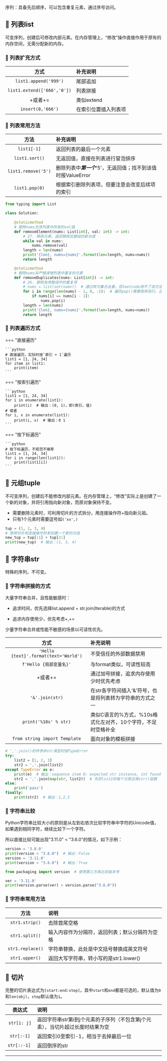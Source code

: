 序列：具备先后顺序，可以包含重复元素，通过序号访问。

## 📌 列表list

可变序列，创建后可修改内部元素。在内存管理上，“修改”操作直接作用于原有的内存空间，无需分配新的内存。

### 🚁 列表扩充方式

|             方式              | 补充说明       |
|:---------------------------:|:-----------|
|    `list1.append('999')`    | 尾部追加       |
| `list1.extend(['666','0'])` | 列表拼接       |
|            +或者+=            | 类似extend   |
|      `insert(0,'666')`      | 在索引位置插入列表项 |

### 🚁 列表常用方法

|           方法            | 补充说明                                     |
|:-----------------------:|:-----------------------------------------|
|       `list1[-1]`       | 返回列表的最后一个元素                              |
|     `list1.sort()`      | 无返回值，直接在列表进行冒泡排序                         |
|   `list1.remove('5')`   | 删除列表中***第一个***'5'，无返回值；找不到该值时报ValueError |
|     `list1.pop(0)`      | 根据索引删除列表项，但要注意会改变后续项的索引                  |

```python
from typing import List

class Solution:
    
    @staticmethod
    # 删除nums无序列表中所有的val值
    def removeElement(nums: List[int], val: int) -> int:
        # 27. 移除元素，返回移除后数组的新长度
        while val in nums:
            nums.remove(val)
        length = len(nums)
        print('{len}, nums={nums}'.format(len=length, nums=nums))
        return length

    @staticmethod
    # 删除nums非严格递增列表中重复的元素
    def removeDuplicates(nums: List[int]) -> int:
        # 26. 删除有序数组中的重复项
        # nums = list(set(nums))  # 通过转为集合去重，但leetcode用不了该方法
        for i in range(len(nums) - 1, 0, -1):  # 遍历pop()需要倒序进行，正序pop()会改变原索引
            if nums[i] == nums[i - 1]:
                nums.pop(i)
        length = len(nums)
        print('{len}, nums={nums}'.format(len=length, nums=nums))
        return length

```

### 🚁 列表遍历方式

=== "直接遍历"

    ```python
    # 直接遍历，实际时按`索引 + 1`遍历
    list1 = [1, 24, 34]
    for item in list1:
        print(item)
    ```

=== "按索引遍历"

    ```python
    list1 = [1, 24, 34]
    for i in enumerate(list1):
        print(i)  # 输出：(0, 1)，即(索引，值)
    # 或者
    for i, x in enumerate(list1):
        print(i, x)  # 输出：0 1
    ```

=== "按下标遍历"

    ```python
    # 按下标遍历，不规范不推荐
    list1 = [1, 24, 34]
    for i in range(len(list1)):
        print(list1[i])
    ```

## 📌 元组tuple

不可变序列，创建后不能修改内部元素。在内存管理上，“修改”实际上是创建了一个新的对象，并将引用指向新对象，而原对象保持不变。

* 需要删除元素时，可利用切片的方式拆分，用连接操作符+指向新元祖。
* 只有1个元素时需要逗号如`('xx',)`

```python
tup = (1, 2, 3, 4)
# 使用切片和连接操作符来创建一个新的元组
new_tup = tup[:1] + tup[2:]
print(new_tup)  # 输出：(1, 3, 4)

```

## 📌 字符串str

特殊的序列，不可变。

### 🚁 字符串拼接的方式

大量字符串合并，且性能敏感时：

- 追求时间，优先选择list.append + str.join(Iterable)的方式

- 追求内存使用少，优先考虑+,+=

少量字符串合并或性能不敏感的场景以可读性优先。

|                  方式                   | 补充说明                               |
|:-------------------------------------:|:-----------------------------------|
| `'Hello {text}'.format(text='World')` | 不受信任的外部数据禁用                        |
|          `f'Hello {局部变量名}'`           | 与format类似，可读性较高                    |
|                 +或者+=                 | 通过加号拼接，追求内存使用少时优先考虑                |
|            `'&'.join(str)`            | 在str各字符间插入'&'符号，也是将列表转为字符串的方式之一    |
|         `print('%10s' % str)`         | 类似C语言的%方式，%10s格式化左对齐，10个字符，不足时空格补全 |
|     `from string import Template`     | 面向对象的模板拼接                          |

```python
# ','.join()的传参非str类型时抛TypeError
try:
    list2 = [1, 2, 3]
    str2 = ','.join(list2)
except TypeError as e:
    print(e)  # 输出：sequence item 0: expected str instance, int found
    str2 = ','.join(map(str, list2))  # 先将list2的每个元素应用str()函数
else:
    print('pass')
finally:
    print(str2)  # 输出：1,2,3

```

### 🚁 字符串比较

Python字符串比较大小的原则是从左到右依次比较字符串中字符的Unicode值，如果遇到相同字符，继续比较下一个字符。

所以直接比较可能出现"3.11.0" < "3.6.0"的情况，如下示例：

```python
version = '3.8.0'
print(version < "3.6.0")  # 输出：False
version = '3.11.0'
print(version < "3.6.0")  # 输出：True

from packaging import version  # 使用第三方库比较版本号

ver = '3.11.0'
print(version.parse(ver) < version.parse("3.6.0"))

```

### 🚁 字符串常用方法

|        方法        | 说明                        |
|:----------------:|:--------------------------|
|  `str1.strip()`  | 去除首尾空格                    |
|  `str1.split()`  | 输入内容作为分隔符，返回列表；默认分隔符为空格   |
| `str1.replace()` | 字符串替换，此处是中文括号替换成英文符号      |
|  `str1.upper()`  | 返回大写字符串，转小写的是str1.lower() |

## 📌 切片

完整的切片表达式为`[start:end:step]`，其中`start`和`end`都是可选的，默认值为`0`和`len(obj)`，`step`默认值为`1`。

|     表达式      | 说明                                         |
|:------------:|:-------------------------------------------|
| `str[i: j]`  | 返回字符串str第i到j个元素的子序列（不包含第j个元素），当切片超过长度时结果为空 |
|  `str[:-1]`  | 返回索引0至索引-1，相当于去掉最后一位                       |
| `str[::-1] ` | 返回倒序的str                                   |

---
